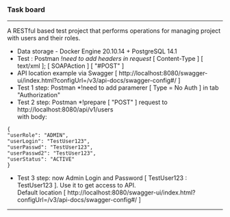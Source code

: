 ### Task board

---

A RESTful based test project that performs operations 
for managing project with users and their roles.

- Data storage - Docker Engine 20.10.14 + PostgreSQL 14.1
- Test : Postman *!need to add headers in request* [ Content-Type ] [ text/xml ]; [ SOAPAction ] [ "#POST" ]
- API location example via Swagger [ http://localhost:8080/swagger-ui/index.html?configUrl=/v3/api-docs/swagger-config#/ ]
- Test 1 step: Postman *!need to add paramerer [ Type = No Auth ] in tab "Authorization"
- Test 2 step: Postman *!prepare [ "POST" ] request to http://localhost:8080/api/v1/users <br/> with body:
```
{
"userRole": "ADMIN",
"userLogin": "TestUser123",
"userPasswd": "TestUser123",
"userPasswd2": "TestUser123",
"userStatus": "ACTIVE"
}
``` 

- Test 3 step: now Admin Login and Password [ TestUser123 : TestUser123 ]. Use it to get access to API. <br/> 
Default location [ http://localhost:8080/swagger-ui/index.html?configUrl=/v3/api-docs/swagger-config#/ ]

---
